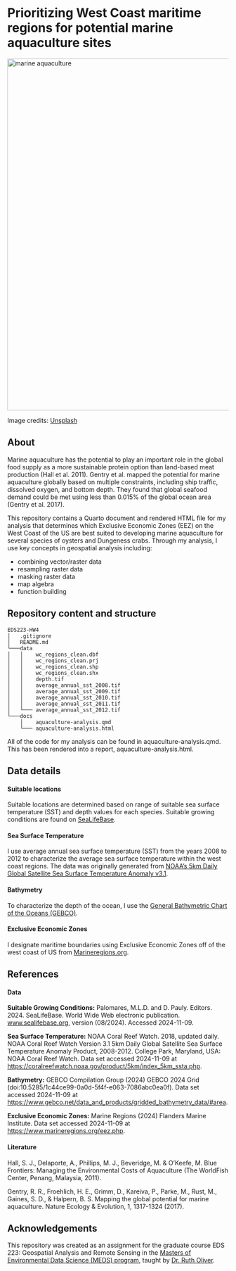# Prioritizing West Coast maritime regions for potential marine aquaculture sites

<img src="https://images.unsplash.com/photo-1519122295308-bdb40916b529?q=80&w=3174&auto=format&fit=crop&ixlib=rb-4.0.3&ixid=M3wxMjA3fDB8MHxwaG90by1wYWdlfHx8fGVufDB8fHx8fA%3D%3D" alt="marine aquaculture" width="800"/>

Image credits: [Unsplash](https://unsplash.com/photos/aerial-photography-of-white-frames-on-top-of-water-eUfnha6ev9g)

## About

Marine aquaculture has the potential to play an important role in the global food supply as a more sustainable protein option than land-based meat production (Hall et al. 2011). Gentry et al. mapped the potential for marine aquaculture globally based on multiple constraints, including ship traffic, dissolved oxygen, and bottom depth. They found that global seafood demand could be met using less than 0.015% of the global ocean area (Gentry et al. 2017). 

This repository contains a Quarto document and rendered HTML file for my analysis that determines which Exclusive Economic Zones (EEZ) on the West Coast of the US are best suited to developing marine aquaculture for several species of oysters and Dungeness crabs. Through my analysis, I use key concepts in geospatial analysis including:
- combining vector/raster data
- resampling raster data
- masking raster data
- map algebra
- function building

## Repository content and structure

```
EDS223-HW4
│   .gitignore
│   README.md
└───data
│   │    wc_regions_clean.dbf
│   │    wc_regions_clean.prj
│   │    wc_regions_clean.shp
│   │    wc_regions_clean.shx
│   │    depth.tif
│   │    average_annual_sst_2008.tif
│   │    average_annual_sst_2009.tif
│   │    average_annual_sst_2010.tif
│   │    average_annual_sst_2011.tif
│   └─── average_annual_sst_2012.tif
└───docs
    │    aquaculture-analysis.qmd
    └─── aquaculture-analysis.html
```

All of the code for my analysis can be found in aquaculture-analysis.qmd. This has been rendered into a report, aquaculture-analysis.html. 

## Data details

#### Suitable locations
Suitable locations are determined based on range of suitable sea surface temperature (SST) and depth values for each species. Suitable growing conditions are found on [SeaLifeBase](https://www.sealifebase.ca/search.php).

#### Sea Surface Temperature

I use average annual sea surface temperature (SST) from the years 2008 to 2012 to characterize the average sea surface temperature within the west coast regions. The data was originally generated from [NOAA’s 5km Daily Global Satellite Sea Surface Temperature Anomaly v3.1](https://coralreefwatch.noaa.gov/product/5km/index_5km_ssta.php).

#### Bathymetry

To characterize the depth of the ocean, I use the [General Bathymetric Chart of the Oceans (GEBCO)](https://www.gebco.net/data_and_products/gridded_bathymetry_data/#area).

#### Exclusive Economic Zones

I designate maritime boundaries using Exclusive Economic Zones off of the west coast of US from [Marineregions.org](https://www.marineregions.org/eez.php).

## References

#### Data

**Suitable Growing Conditions:** Palomares, M.L.D. and D. Pauly. Editors. 2024. SeaLifeBase. World Wide Web electronic publication. www.sealifebase.org, version (08/2024). Accessed 2024-11-09.

**Sea Surface Temperature:** NOAA Coral Reef Watch. 2018, updated daily. NOAA Coral Reef Watch Version 3.1 5km Daily Global Satellite Sea Surface Temperature Anomaly Product, 2008-2012. College Park, Maryland, USA: NOAA Coral Reef Watch. Data set accessed 2024-11-09 at https://coralreefwatch.noaa.gov/product/5km/index_5km_ssta.php.

**Bathymetry:** GEBCO Compilation Group (2024) GEBCO 2024 Grid (doi:10.5285/1c44ce99-0a0d-5f4f-e063-7086abc0ea0f). Data set accessed 2024-11-09 at https://www.gebco.net/data_and_products/gridded_bathymetry_data/#area.

**Exclusive Economic Zones:** Marine Regions (2024) Flanders Marine Institute. Data set accessed 2024-11-09 at https://www.marineregions.org/eez.php.

#### Literature

Hall, S. J., Delaporte, A., Phillips, M. J., Beveridge, M. & O’Keefe, M. Blue Frontiers: Managing the Environmental Costs of Aquaculture (The WorldFish Center, Penang, Malaysia, 2011).

Gentry, R. R., Froehlich, H. E., Grimm, D., Kareiva, P., Parke, M., Rust, M., Gaines, S. D., & Halpern, B. S. Mapping the global potential for marine aquaculture. Nature Ecology & Evolution, 1, 1317-1324 (2017).

## Acknowledgements

This repository was created as an assignment for the graduate course EDS 223: Geospatial Analysis and Remote Sensing in the [Masters of Environmental Data Science (MEDS) program](https://bren.ucsb.edu/masters-programs/master-environmental-data-science), taught by [Dr. Ruth Oliver](https://bren.ucsb.edu/people/ruth-oliver).


